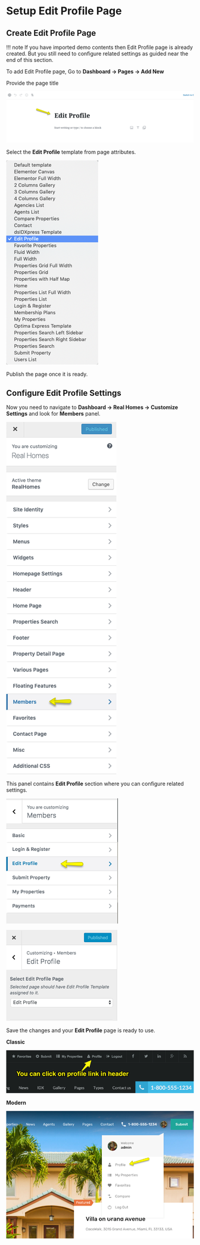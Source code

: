 # Setup Edit Profile Page

## Create Edit Profile Page

!!! note
    If you have imported demo contents then Edit Profile page is already created. But you still need to configure related settings as guided near the end of this section.

To add Edit Profile page, Go to **Dashboard → Pages → Add New**

Provide the page title 

![RealHomes Documentation](images/member-pages/edit-profile-title-gutenberg.png)

Select the **Edit Profile** template from page attributes.

![RealHomes Documentation](images/member-pages/edit-profile-template.png)

Publish the page once it is ready.

## Configure Edit Profile Settings

Now you need to navigate to **Dashboard → Real Homes → Customize Settings** and look for **Members** panel. 

![RealHomes Documentation](images/member-pages/members-customizer.png)
 
This panel contains **Edit Profile** section where you can configure related settings.

![RealHomes Documentation](images/member-pages/edit-profile-panel.png)

![RealHomes Documentation](images/member-pages/edit-profile-customizer-settings.png)

Save the changes and your **Edit Profile** page is ready to use.

**Classic**

![RealHomes Documentation](images/member-pages/edit-profile-front-end.png)

**Modern**

![RealHomes Documentation](images/member-pages/edit-profile-front-end-mod.png)